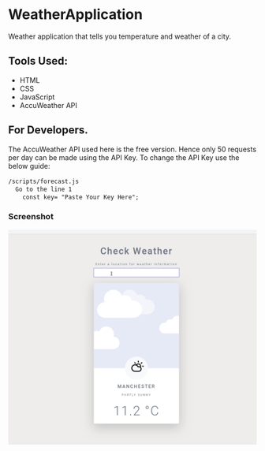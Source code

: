 # WeatherApplication
Weather application that tells you temperature and weather of a city.

## Tools Used:
  * HTML
  * CSS
  * JavaScript
  * AccuWeather API
## For Developers.
  The AccuWeather API used here is the free version. Hence only 50 requests per day can be made using the API Key.
  To change the API Key use the below guide:
  ``` 
  /scripts/forecast.js
    Go to the line 1
      const key= "Paste Your Key Here";
 ``` 
 ### Screenshot
 ![](https://raw.githubusercontent.com/imabp/WeatherApplication/master/screenshot.gif)
  
